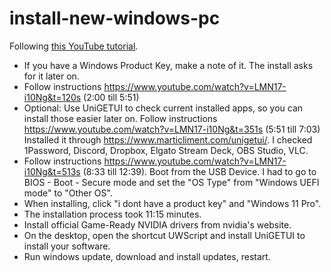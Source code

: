 # install-new-windows-pc

Following [this YouTube tutorial](https://www.youtube.com/watch?v=LMN17-i10Ng).

* If you have a Windows Product Key, make a note of it. The install asks for it later on.
* Follow instructions https://www.youtube.com/watch?v=LMN17-i10Ng&t=120s (2:00 till 5:51)
* Optional: Use UniGETUI to check current installed apps, so you can install those easier later on. Follow instructions https://www.youtube.com/watch?v=LMN17-i10Ng&t=351s (5:51 till 7:03)<br>
Installed it through https://www.marticliment.com/unigetui/. I checked 1Password, Discord, Dropbox, Elgato Stream Deck, OBS Studio, VLC.
* Follow instructions https://www.youtube.com/watch?v=LMN17-i10Ng&t=513s (8:33 till 12:39). Boot from the USB Device. I had to go to BIOS - Boot - Secure mode and set the "OS Type" from "Windows UEFI mode" to "Other OS".
* When installing, click "i dont have a product key" and "Windows 11 Pro".
* The installation process took 11:15 minutes.
* Install official Game-Ready NVIDIA drivers from nvidia's website.
* On the desktop, open the shortcut UWScript and install UniGETUI to install your software.
* Run windows update, download and install updates, restart.
